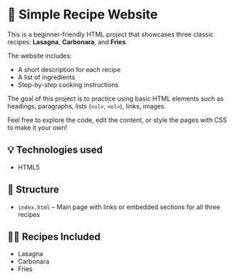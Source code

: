 # 🍝 Simple Recipe Website

This is a beginner-friendly HTML project that showcases three classic recipes: **Lasagna**, **Carbonara**, and **Fries**.

The website includes:
- A short description for each recipe
- A list of ingredients
- Step-by-step cooking instructions

The goal of this project is to practice using basic HTML elements such as headings, paragraphs, lists (`<ul>`, `<ol>`), links, images.

Feel free to explore the code, edit the content, or style the pages with CSS to make it your own!

## 💡 Technologies used
- HTML5

## 📂 Structure
- `index.html` – Main page with links or embedded sections for all three recipes

## 🧑‍🍳 Recipes Included
- Lasagna
- Carbonara
- Fries